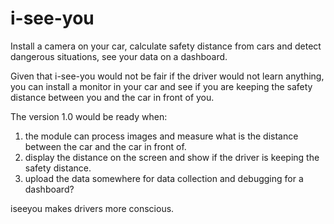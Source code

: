 # i-see-you

Install a camera on your car, calculate safety distance from cars and detect dangerous situations, see your data on a dashboard. 

Given that i-see-you would not be fair if the driver would not learn anything, you can install a monitor in your car and see if you are keeping the safety distance between you and the car in front of you.

The version 1.0 would be ready when: 

1) the module can process images and measure what is the distance between the car and the car in front of. 
2) display the distance on the screen and show if the driver is keeping the safety distance. 
3) upload the data somewhere for data collection and debugging for a dashboard?

iseeyou makes drivers more conscious.
 
